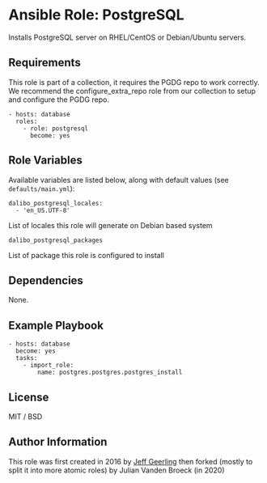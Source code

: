 # Ansible Role: PostgreSQL

Installs PostgreSQL server on RHEL/CentOS or Debian/Ubuntu servers.

## Requirements

This role is part of a collection, it requires the PGDG repo to work correctly. We recommend the 
configure_extra_repo role from our collection to setup and configure the PGDG repo.

    - hosts: database
      roles:
        - role: postgresql
          become: yes

## Role Variables

Available variables are listed below, along with default values (see `defaults/main.yml`):

    dalibo_postgresql_locales:
      - 'en_US.UTF-8'

List of locales this role will generate on Debian based system

    dalibo_postgresql_packages 

List of package this role is configured to install

## Dependencies

None.

## Example Playbook

    - hosts: database
      become: yes
      tasks:
        - import_role:
            name: postgres.postgres.postgres_install


## License

MIT / BSD

## Author Information

This role was first created in 2016 by [Jeff Geerling](https://www.jeffgeerling.com/) then forked (mostly to 
split it into more atomic roles) by Julian Vanden Broeck (in 2020)
